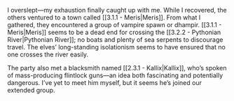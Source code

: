 I overslept—my exhaustion finally caught up with me. While I recovered, the others ventured to a town called [[3.1.1 - Meris|Meris]]. From what I gathered, they encountered a group of vampire spawn or dhampir. [[3.1.1 - Meris|Meris]] seems to be a dead end for crossing the [[3.2.2 - Pythonian River|Pythonian River]]; no boats and plenty of sea serpents to discourage travel. The elves’ long-standing isolationism seems to have ensured that no one crosses the river easily.

The party also met a blacksmith named [[2.3.1 - Kallix|Kallix]], who’s spoken of mass-producing flintlock guns—an idea both fascinating and potentially dangerous. I’ve yet to meet him myself, but it seems he’s joined our extended group.